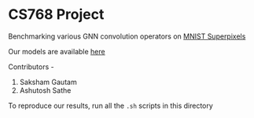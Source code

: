 # CS768 Project

Benchmarking various GNN convolution operators on [MNIST Superpixels](https://arxiv.org/abs/1611.08402)

Our models are available [here](https://drive.google.com/file/d/1tvgUPE0TZRSdFCPYKh5TuOiAaouLf8cv/view?usp=sharing)

Contributors - 
1. Saksham Gautam
2. Ashutosh Sathe

To reproduce our results, run all the `.sh` scripts in this directory
